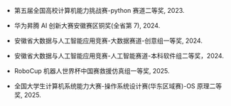 - 第五届全国高校计算机能力挑战赛-python 赛道二等奖, 2023.

- 华为昇腾 AI 创新大赛安徽赛区铜奖(全省第 7), 2024.

- 安徽省大数据与人工智能应用竞赛-大数据赛道-创意组一等奖, 2024.

- 安徽省大数据与人工智能应用竞赛-人工智能赛道-本科软件组二等奖，2024.

- RoboCup 机器人世界杯中国赛救援仿真组一等奖, 2025.

- 全国大学生计算机系统能力大赛-操作系统设计赛(华东区域赛)-OS 原理二等奖, 2025.
